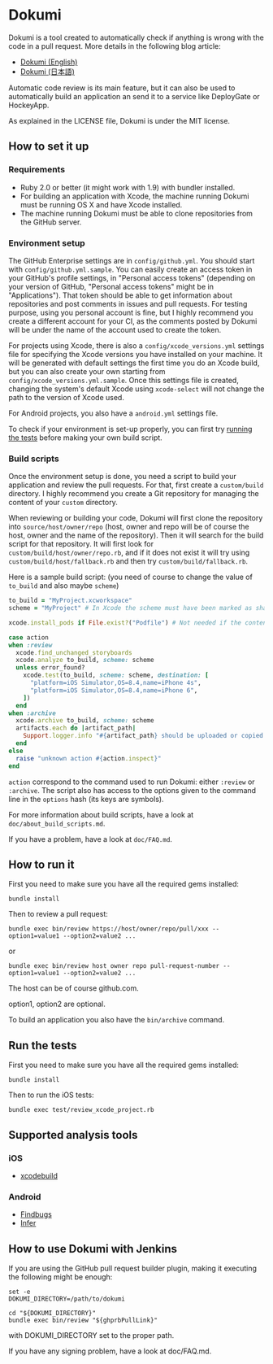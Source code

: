 Dokumi
======

Dokumi is a tool created to automatically check if anything is wrong with the code in a pull request. More details in the following blog article:

- [Dokumi (English)](http://techlife.cookpad.com/entry/2015/06/04/dokumi-en)
- [Dokumi (日本語)](http://techlife.cookpad.com/entry/2015/06/04/dokumi-ja)

Automatic code review is its main feature, but it can also be used to automatically build an application an send it to a service like DeployGate or HockeyApp.

As explained in the LICENSE file, Dokumi is under the MIT license.

How to set it up
----------------

### Requirements

- Ruby 2.0 or better (it might work with 1.9) with bundler installed.
- For building an application with Xcode, the machine running Dokumi must be running OS X and have Xcode installed.
- The machine running Dokumi must be able to clone repositories from the GitHub server.

### Environment setup

The GitHub Enterprise settings are in `config/github.yml`. You should start with `config/github.yml.sample`. You can easily create an access token in your GitHub's profile settings, in "Personal access tokens" (depending on your version of GitHub, "Personal access tokens" might be in "Applications"). That token should be able to get information about repositories and post comments in issues and pull requests. For testing purpose, using you personal account is fine, but I highly recommend you create a different account for your CI, as the comments posted by Dokumi will be under the name of the account used to create the token.

For projects using Xcode, there is also a `config/xcode_versions.yml` settings file for specifying the Xcode versions you have installed on your machine. It will be generated with default settings the first time you do an Xcode build, but you can also create your own starting from `config/xcode_versions.yml.sample`. Once this settings file is created, changing the system's default Xcode using `xcode-select` will not change the path to the version of Xcode used.

For Android projects, you also have a `android.yml` settings file.

To check if your environment is set-up properly, you can first try [running the tests](#run_tests) before making your own build script.

### Build scripts

Once the environment setup is done, you need a script to build your application and review the pull requests. For that, first create a `custom/build` directory. I highly recommend you create a Git repository for managing the content of your `custom` directory.

When reviewing or building your code, Dokumi will first clone the repository into `source/host/owner/repo` (host, owner and repo will be of course the host, owner and the name of the repository). Then it will search for the build script for that repository. It will first look for `custom/build/host/owner/repo.rb`, and if it does not exist it will try using `custom/build/host/fallback.rb` and then try `custom/build/fallback.rb`.

Here is a sample build script: (you need of course to change the value of `to_build` and also maybe `scheme`)
```ruby
to_build = "MyProject.xcworkspace"
scheme = "MyProject" # In Xcode the scheme must have been marked as shared.

xcode.install_pods if File.exist?("Podfile") # Not needed if the content of your Pods directory is stored in the repository.

case action
when :review
  xcode.find_unchanged_storyboards
  xcode.analyze to_build, scheme: scheme
  unless error_found?
    xcode.test(to_build, scheme: scheme, destination: [
      "platform=iOS Simulator,OS=8.4,name=iPhone 4s",
      "platform=iOS Simulator,OS=8.4,name=iPhone 6",
    ])
  end
when :archive
  xcode.archive to_build, scheme: scheme
  artifacts.each do |artifact_path|
    Support.logger.info "#{artifact_path} should be uploaded or copied somewhere"
  end
else
  raise "unknown action #{action.inspect}"
end
```

`action` correspond to the command used to run Dokumi: either `:review` or `:archive`. The script also has access to the options given to the command line in the `options` hash (its keys are symbols).

For more information about build scripts, have a look at `doc/about_build_scripts.md`.

If you have a problem, have a look at `doc/FAQ.md`.

How to run it
-------------

First you need to make sure you have all the required gems installed:
```
bundle install
```

Then to review a pull request:
```
bundle exec bin/review https://host/owner/repo/pull/xxx --option1=value1 --option2=value2 ...
```

or

```
bundle exec bin/review host owner repo pull-request-number --option1=value1 --option2=value2 ...
```

The host can be of course github.com.

option1, option2 are optional.

To build an application you also have the `bin/archive` command.

Run the tests <a name="run_tests"></a>
-------------

First you need to make sure you have all the required gems installed:
```
bundle install
```

Then to run the iOS tests:
```
bundle exec test/review_xcode_project.rb
```

Supported analysis tools
-----------------------

### iOS

- [xcodebuild](https://developer.apple.com/library/mac/documentation/Darwin/Reference/ManPages/man1/xcodebuild.1.html)

### Android

- [Findbugs](https://docs.gradle.org/current/dsl/org.gradle.api.plugins.quality.FindBugs.html)
- [Infer](http://fbinfer.com/)

How to use Dokumi with Jenkins
------------------------------

If you are using the GitHub pull request builder plugin, making it executing the following might be enough:
```shell
set -e
DOKUMI_DIRECTORY=/path/to/dokumi

cd "${DOKUMI_DIRECTORY}"
bundle exec bin/review "${ghprbPullLink}"
```
with DOKUMI_DIRECTORY set to the proper path.

If you have any signing problem, have a look at doc/FAQ.md.
